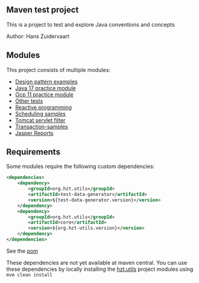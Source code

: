 ## Maven test project

This is a project to test and explore Java conventions and concepts

Author: Hans Zuidervaart

## Modules
This project consists of multiple modules:
- [Design pattern examples](design-patterns-examples/README.md)
- [Java 17 practice module](java-17-practice-module/README.md)
- [Ocp 11 practice module](ocp-11-practice-module/README.md)
- [Other tests](other-tests/README.md)
- [Reactive programming](reactive-streams/README.md)
- [Scheduling samples](scheduling-samples/README.md)
- [Tomcat servlet filter](java-web/README.md)
- [Transaction-samples](transaction-samples/README.md)
- [Jasper Reports](jasper-reports/README.md)

## Requirements
Some modules require the following custom dependencies:
```xml
<dependencies>
    <dependency>
        <groupId>org.hzt.utils</groupId>
        <artifactId>test-data-generator</artifactId>
        <version>${test-data-generator.version}</version>
    </dependency>
    <dependency>
        <groupId>org.hzt.utils</groupId>
        <artifactId>core</artifactId>
        <version>${org.hzt-utils.version}</version>
    </dependency>
</dependencies>
```
See the [pom](pom.xml)

These dependencies are not yet available at maven central. You can use these dependencies by locally installing the
[hzt.utils](https://github.com/hanszt/hzt-utils) project modules using `mvm clean install`  

